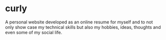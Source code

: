 # curly
A personal website developed as an online resume for myself and to not only show case my technical skills but also my hobbies, ideas, thoughts and even some of my social life.
